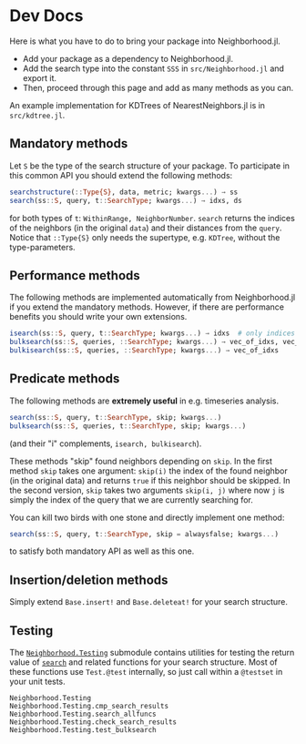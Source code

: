 # Dev Docs

Here is what you have to do to bring your package into Neighborhood.jl.

* Add your package as a dependency to Neighborhood.jl.
* Add the search type into the constant `SSS` in `src/Neighborhood.jl` and export it.
* Then, proceed through this page and add as many methods as you can.

An example implementation for KDTrees of NearestNeighbors.jl is in `src/kdtree.jl`.

## Mandatory methods

Let `S` be the type of the search structure of your package.
To participate in this common API you should extend the following methods:

```julia
searchstructure(::Type{S}, data, metric; kwargs...) → ss
search(ss::S, query, t::SearchType; kwargs...) → idxs, ds
```
for both types of `t`: `WithinRange, NeighborNumber`.
`search` returns the indices of the neighbors (in the original `data`) and their
distances from the `query`.
Notice that `::Type{S}` only needs the supertype, e.g. `KDTree`, without the type-parameters.

## Performance methods
The following methods are implemented automatically from Neighborhood.jl if you
extend the mandatory methods. However, if there are performance benefits you should
write your own extensions.
```julia
isearch(ss::S, query, t::SearchType; kwargs...) → idxs  # only indices
bulksearch(ss::S, queries, ::SearchType; kwargs...) → vec_of_idxs, vec_of_ds
bulkisearch(ss::S, queries, ::SearchType; kwargs...) → vec_of_idxs
```

## Predicate methods
The following methods are **extremely useful** in e.g. timeseries analysis.
```julia
search(ss::S, query, t::SearchType, skip; kwargs...)
bulksearch(ss::S, queries, t::SearchType, skip; kwargs...)
```
(and their "i" complements, `isearch, bulkisearch`).

These methods "skip" found neighbors depending on `skip`. In the first method
`skip` takes one argument: `skip(i)` the index of the found neighbor (in the original data)
and returns `true` if this neighbor should be skipped.
In the second version, `skip` takes two arguments `skip(i, j)` where now `j` is simply
the index of the query that we are currently searching for.

You can kill two birds with one stone and directly implement one method:
```julia
search(ss::S, query, t::SearchType, skip = alwaysfalse; kwargs...)
```
to satisfy both mandatory API as well as this one.

## Insertion/deletion methods
Simply extend `Base.insert!` and `Base.deleteat!` for your search structure.


## Testing

The [`Neighborhood.Testing`](@ref) submodule contains utilities for testing the
return value of [`search`](@ref) and related functions for your search structure.
Most of these functions use `Test.@test` internally, so just call within a `@testset`
in your unit tests.

```@docs
Neighborhood.Testing
Neighborhood.Testing.cmp_search_results
Neighborhood.Testing.search_allfuncs
Neighborhood.Testing.check_search_results
Neighborhood.Testing.test_bulksearch
```
